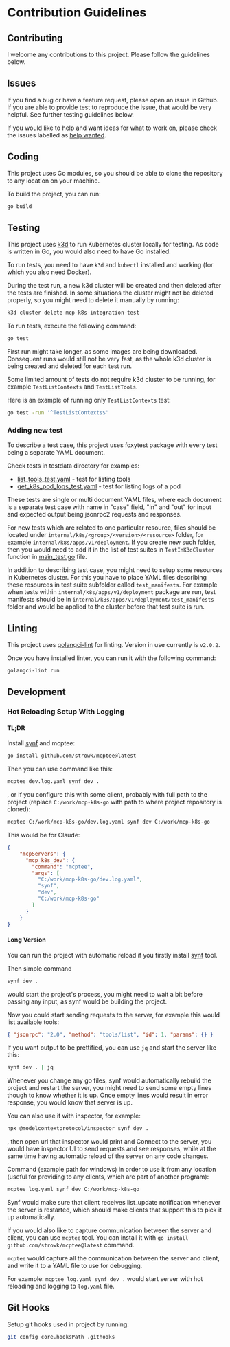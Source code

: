 # Contribution Guidelines

## Contributing

I welcome any contributions to this project. Please follow the guidelines below.

## Issues

If you find a bug or have a feature request, please open an issue in Github. If you are able to provide test to reproduce the issue, that would be very helpful. See further testing guidelines below.

If you would like to help and want ideas for what to work on, please check the issues labelled as [help wanted](https://github.com/strowk/mcp-k8s-go/issues?q=is%3Aissue%20state%3Aopen%20label%3A%22help%20wanted%22).

## Coding

This project uses Go modules, so you should be able to clone the repository to any location on your machine.

To build the project, you can run:

```bash
go build
```

## Testing

This project uses [k3d](https://k3d.io/) to run Kubernetes cluster locally for testing.
As code is written in Go, you would also need to have Go installed.

To run tests, you need to have `k3d` and `kubectl` installed and working (for which you also need Docker).

During the test run, a new k3d cluster will be created and then deleted after the tests are finished. In some situations the cluster might not be deleted properly, so you might need to delete it manually by running:

```bash
k3d cluster delete mcp-k8s-integration-test
```

To run tests, execute the following command:

```bash
go test
```

First run might take longer, as some images are being downloaded.
Consequent runs would still not be very fast, as the whole k3d cluster is being created and deleted for each test run.

Some limited amount of tests do not require k3d cluster to be running, for example `TestListContexts` and `TestListTools`.

Here is an example of running only `TestListContexts` test:

```bash
go test -run '^TestListContexts$'
```

### Adding new test

To describe a test case, this project uses foxytest package with every test being a separate YAML document.

Check tests in testdata directory for examples:
- [list_tools_test.yaml](testdata/list_tools_test.yaml) - test for listing tools
- [get_k8s_pod_logs_test.yaml](testdata/with_k3d/get_k8s_pod_logs_test.yaml) - test for listing logs of a pod

These tests are single or multi document YAML files, where each document is a separate test case with name in "case" field, "in" and "out" for input and expected output being jsonrpc2 requests and responses.

For new tests which are related to one particular resource, files should be located under `internal/k8s/<group>/<version>/<resource>` folder, for example `internal/k8s/apps/v1/deployment`. If you create new such folder, then you would need to add it in the list of test suites in `TestInK3dCluster` function in [main_test.go](main_test.go) file.

In addition to describing test case, you might need to setup some resources in Kubernetes cluster.
For this you have to place YAML files describing these resources in test suite subfolder called `test_manifests`. For example when tests within `internal/k8s/apps/v1/deployment` package are run, test manifests should be in `internal/k8s/apps/v1/deployment/test_manifests` folder and would be applied to the cluster before that test suite is run.

## Linting

This project uses [golangci-lint](https://golangci-lint.run/) for linting.
Version in use currently is `v2.0.2`.

Once you have installed linter, you can run it with the following command:

```bash
golangci-lint run
```

## Development

### Hot Reloading Setup With Logging

#### TL;DR

Install [synf](https://github.com/strowk/synf?tab=readme-ov-file#installation) and mcptee:

```bash
go install github.com/strowk/mcptee@latest
```

Then you can use command like this:

```bash
mcptee dev.log.yaml synf dev .
```
, or if you configure this with some client, probably with full path to the project (replace `C:/work/mcp-k8s-go` with path to where project repository is cloned):

```bash
mcptee C:/work/mcp-k8s-go/dev.log.yaml synf dev C:/work/mcp-k8s-go
```

This would be for Claude:

```json
{
    "mcpServers": {
      "mcp_k8s_dev": {
        "command": "mcptee",
        "args": [
          "C:/work/mcp-k8s-go/dev.log.yaml",
          "synf",
          "dev",
          "C:/work/mcp-k8s-go"
        ]
      }
    }
}
```

#### Long Version

You can run the project with automatic reload if you firstly install [synf](https://github.com/strowk/synf?tab=readme-ov-file#installation) tool.

Then simple command

```bash
synf dev .
```

would start the project's process, you might need to wait a bit before passing any input, as synf would be building the project.

Now you could start sending requests to the server, for example this would list available tools:

```json
{ "jsonrpc": "2.0", "method": "tools/list", "id": 1, "params": {} }
```

If you want output to be prettified, you can use `jq` and start the server like this:

```bash
synf dev . | jq
```

Whenever you change any go files, synf would automatically rebuild the project and restart the server, you might need to send some empty lines though to know whether it is up.
Once empty lines would result in error response, you would know that server is up.

You can also use it with inspector, for example:

```bash
npx @modelcontextprotocol/inspector synf dev .
```

, then open url that inspector would print and Connect to the server, you would have inspector UI to send requests and see responses, while at the same time having automatic reload of the server on any code changes.

Command (example path for windows) in order to use it from any location (useful for providing to any clients, which are part of another program):

```bash
mcptee log.yaml synf dev C:/work/mcp-k8s-go
```

Synf would make sure that client receives list_update notification whenever the server is restarted, which should make clients that support this to pick it up automatically.

If you would also like to capture communication between the server and client, you can use `mcptee` tool.
You can install it with `go install github.com/strowk/mcptee@latest` command.

`mcptee` would capture all the communication between the server and client, and write it to a YAML file to use for debugging.

For example: `mcptee log.yaml synf dev .` would start server with hot reloading and logging to `log.yaml` file.

## Git Hooks

Setup git hooks used in project by running:

```bash
git config core.hooksPath .githooks
```
